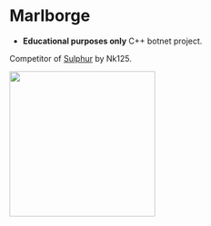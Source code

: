 # Marlborge
- **Educational purposes only** C++ botnet project.

Competitor of [Sulphur](https://github.com/Nk125/Sulphur) by Nk125.

<img src="./img/marlborge_logo.gif" width="256px" height="256px" />
